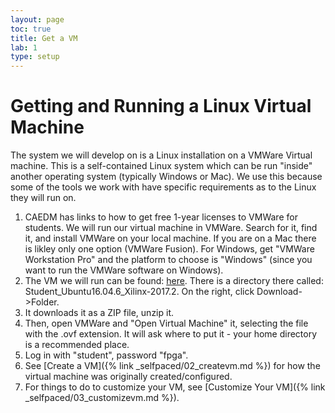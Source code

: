 ```yaml
---
layout: page
toc: true
title: Get a VM
lab: 1
type: setup
---
```


# Getting and Running a Linux Virtual Machine

The system we will develop on is a Linux installation on a VMWare Virtual machine.  This is a self-contained Linux system which can be run "inside" another operating system (typically Windows or Mac).   We use this because some of the tools we work with have specific requirements as to the Linux they will run on. 

1. CAEDM has links to how to get free 1-year licenses to VMWare for students.  We will run our virtual machine in VMWare.  Search for it, find it, and install VMWare on your local machine.  If you are on a Mac there is likley only one option (VMWare Fusion).  For Windows, get "VMWare Workstation Pro" and the platform to choose is "Windows" (since you want to run the VMWare software on Windows).
1. The VM we will run can be found: [here](https://byu.box.com/s/5sx0v7fgsjenyzryd4cvf2sdgrgpog8c).  There is a directory there called: Student_Ubuntu16.04.6_Xilinx-2017.2.  On the right, click Download->Folder.
1. It downloads it as a ZIP file, unzip it.
1. Then, open VMWare and "Open Virtual Machine" it, selecting the file with the .ovf extension.  It will ask where to put it - your home directory is a recommended place.
1. Log in with "student", password "fpga".
1. See [Create a VM]({% link _selfpaced/02_createvm.md %})  for how the virtual machine was originally created/configured. 
1. For things to do to customize your VM, see [Customize Your VM]({% link _selfpaced/03_customizevm.md %}).

